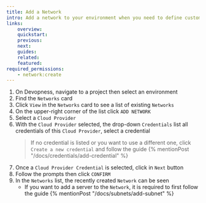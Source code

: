 ```yaml
---
title: Add a Network
intro: Add a network to your environment when you need to define custom network topology. Resources (such as Servers and Applications) deployed to different networks, will be completely isolated from each other.
links:
    overview:
    quickstart:
    previous:
    next:
    guides:
    related:
    featured:
required_permissions:
    - network:create
---
```


1. On Devopness, navigate to a project then select an environment
1. Find the `Networks` card
1. Click `View` in the `Networks` card to see a list of existing `Networks`
1. On the upper-right corner of the list click `ADD NETWORK`
1. Select a `Cloud Provider`
1. With the `Cloud Provider` selected, the drop-down `Credentials` list all credentials of this `Cloud Provider`, select a credential 
    > If no credential is listed or you want to use a different one, click `Create a new credential` and follow the guide {% mentionPost "/docs/credentials/add-credential" %}
1. Once a `Cloud Provider Credential` is selected, click in `Next` button
1. Follow the prompts then click `CONFIRM`
1. In the `Networks` list, the recently created `Network` can be seen
    - If you want to add a server to the `Network`, it is required to first follow the guide {% mentionPost "/docs/subnets/add-subnet" %}

